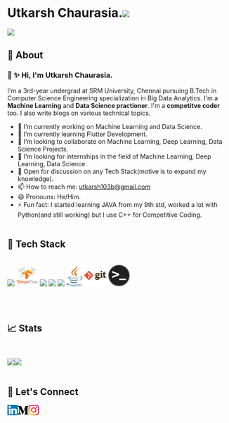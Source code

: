 # Utkarsh Chaurasia.<img src="https://github.com/TheDudeThatCode/TheDudeThatCode/blob/master/Assets/Mario_Hello_Big.gif" width="30px">
<p align="left"><img width=200px src="https://media.giphy.com/media/l41lJ8ywG1ncm9FXW/giphy.gif"></p>

## 🧐 About


### 👋 ✨ Hi, I'm Utkarsh Chaurasia.


I'm a 3rd-year undergrad at SRM University, Chennai pursuing B.Tech in Computer Science Engineering specialization in Big Data Analytics. I'm a **Machine Learning** and **Data Science practioner**. I'm a **competitve coder** too. I also write blogs on various technical topics.

- 🔭 I’m currently working on Machine Learning and Data Science.
- 🌱 I’m currently learning Flutter Development.
- 👯 I’m looking to collaborate on Machine Learning, Deep Learning, Data Science Projects.
- 🤔 I’m looking for internships in the field of Machine Learning, Deep Learning, Data Science.
- 💬 Open for discussion on any Tech Stack(motive is to expand my knowledge). 
- 📫 How to reach me: utkarsh103b@gmail.com
- 😄 Pronouns: He/Him.
- ⚡ Fun fact: I started learning JAVA from my 9th std, worked a lot with Python(and still working) but I use C++ for Competitive Coding.
<br><br>

## 👯 Tech Stack

<br>
<code><img height="50" src="https://github.com/gilbarbara/logos/blob/master/logos/python.svg"></code>
   <code><img height="50" src="https://raw.githubusercontent.com/github/explore/80688e429a7d4ef2fca1e82350fe8e3517d3494d/topics/tensorflow/tensorflow.png"></code>  
<code><img height="50" src="https://pytorch.org/assets/images/pytorch-logo.png"></code>
   <code><img height="50" src="https://github.com/gilbarbara/logos/blob/master/logos/flutter.svg"></code>
   <code><img height="50" src="https://github.com/gilbarbara/logos/blob/master/logos/c-plusplus.svg"></code>
   <code><img height="50" src="https://github.com/gilbarbara/logos/blob/master/logos/java.svg"></code>
   <code><img height="50" src="https://raw.githubusercontent.com/github/explore/80688e429a7d4ef2fca1e82350fe8e3517d3494d/topics/git/git.png"></code>
   <code><img height="50" src="https://raw.githubusercontent.com/github/explore/80688e429a7d4ef2fca1e82350fe8e3517d3494d/topics/terminal/terminal.png"></code>

<br><br>

## 📈 Stats

<br>


  <a> <img align="left" src="https://github-readme-stats.vercel.app/api?username=UtkarshChaurasia&show_icons=true&line_height=24&theme=dark&count_private=true&include_all_commits=true&custom_title=%23%20GitHub%20Stats%20%E2%9C%85" /> </a>



  <a> <img align="left" src="https://github-readme-stats.vercel.app/api/top-langs/?username=UtkarshChaurasia&theme=dark&layout=compact&langs_count=10&custom_title=%23%20Most%20Used%20Languages%20%F0%9F%91%A8%F0%9F%8F%BD%E2%80%8D%F0%9F%92%BB&card_width=445" /></a>

<br><br>

## 💬 Let's Connect
    
<a href="https://www.linkedin.com/in/utkarsh-chaurasia-a4b76a17b/">
    <img align="left" alt="Utkarsh Chaurasia | Linkedin" width="24px" src="https://github.com/UtkarshChaurasia/UtkarshChaurasia/blob/master/Assets/Icons/Linkedin.svg" />
  </a>
  
  
  <a href="https://medium.com/@utkarsh103b">
    <img align="left" alt="Utkarsh Chaurasia | Medium" width="24px" src="https://github.com/UtkarshChaurasia/UtkarshChaurasia/blob/master/Assets/Icons/medium.svg" />
  </a>
  
  <a href="https://www.instagram.com/utkarsh_chaurasia.12/?hl=en">
    <img align="left" alt="Utkarsh Chaurasia | Instagram" width="24px" src="https://github.com/UtkarshChaurasia/UtkarshChaurasia/blob/master/Assets/Icons/Instagram.svg" />
  </a>
